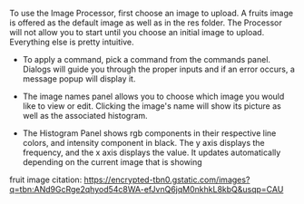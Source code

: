 To use the Image Processor, first choose an image to upload. A fruits image is offered as the default image as well as in the res folder. The Processor will not allow you to start until you choose an initial image to upload. Everything else is pretty intuitive. 

* To apply a command, pick a command from the commands panel. Dialogs will guide you through the proper inputs and if an error occurs, a message popup will display it. 

* The image names panel allows you to choose which image you would like to view or edit. Clicking the image's name will show its picture as well as the associated histogram.

* The Histogram Panel shows rgb components in their respective line colors, and intensity component in black. The y axis displays the frequency, and the x axis displays the value.
It updates automatically depending on the current image that is showing


fruit image citation: https://encrypted-tbn0.gstatic.com/images?q=tbn:ANd9GcRge2qhyod54c8WA-efJvnQ6jqM0nkhkL8kbQ&usqp=CAU